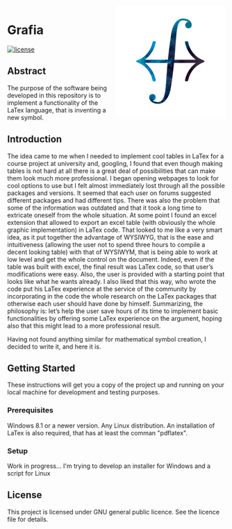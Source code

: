 <img src="icon.png" align="right" />

# Grafia

[![license](https://img.shields.io/badge/license-GPLv2+-lightgray.svg)](https://www.gnu.org/licenses/gpl.html)

## Abstract
The purpose of the software being developed in this repository is to implement a functionality of the LaTex language, that is inventing a new symbol.

## Introduction
The idea came to me when I needed to implement cool tables in LaTex for a course project at university and, googling, I found that even though making tables is not hard at all there is a great deal of possibilities that can make them look much more professional. I began opening webpages to look for cool options to use but I felt almost immediately lost through all the possible packages and versions. It seemed that each user on forums suggested different packages and had different tips. There was also the problem that some of the information was outdated and that it took a long time to extricate oneself from the whole situation.
At some point I found an excel extension that allowed to export an excel table (with obviously the whole graphic implementation) in LaTex code. That looked to me like a very smart idea, as it put together the advantage of WYSIWYG, that is the ease and intuitiveness (allowing the user not to spend three hours to compile a decent looking table) with that of WYSIWYM, that is being able to work at low level and get the whole control on the document. Indeed, even if the table was built with excel, the final result was LaTex code, so that user’s modifications were easy. Also, the user is provided with a starting point that looks like what he wants already. I also liked that this way, who wrote the code put his LaTex experience at the service of the community by incorporating in the code the whole research on the LaTex packages that otherwise each user should have done by himself.
Summarizing, the philosophy is: let’s help the user save hours of its time to implement basic functionalities by offering some LaTex experience on the argument, hoping also that this might lead to a more professional result.

Having not found anything similar for mathematical symbol creation, I decided to write it, and here it is.

## Getting Started
These instructions will get you a copy of the project up and running on your local machine for development and testing purposes.

### Prerequisites
Windows 8.1 or a newer version. Any Linux distribution. An installation of LaTex is also required, that has at least the comman "pdflatex".

### Setup
Work in progress... I'm trying to develop an installer for Windows and a script for Linux

## License
This project is licensed under GNU general public licence. See the licence file for details.
